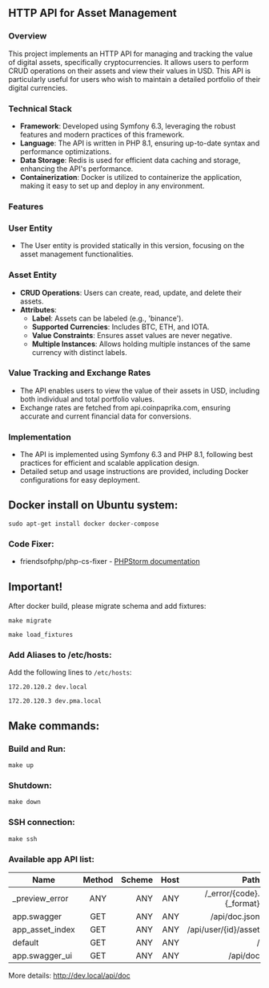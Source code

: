 ## HTTP API for Asset Management
### Overview
This project implements an HTTP API for managing and tracking the value 
of digital assets, specifically cryptocurrencies. It allows users to perform 
CRUD operations on their assets and view their values in USD. This API 
is particularly useful for users who wish to maintain a detailed portfolio 
of their digital currencies.

### Technical Stack

* **Framework**: Developed using Symfony 6.3, leveraging the robust features and modern practices of this framework.
* **Language**: The API is written in PHP 8.1, ensuring up-to-date syntax and performance optimizations.
* **Data Storage**: Redis is used for efficient data caching and storage, enhancing the API's performance.
* **Containerization**: Docker is utilized to containerize the application, making it easy to set up and deploy in any environment.

### Features

### User Entity
* The User entity is provided statically in this version, focusing on the 
asset management functionalities.

### Asset Entity

* **CRUD Operations**: Users can create, read, update, and delete their assets.
* **Attributes**:
  * **Label**: Assets can be labeled (e.g., 'binance').
  * **Supported Currencies**: Includes BTC, ETH, and IOTA.
  * **Value Constraints**: Ensures asset values are never negative.
  * **Multiple Instances**: Allows holding multiple instances of the same currency with distinct labels.

### Value Tracking and Exchange Rates
* The API enables users to view the value of their assets in USD, including both individual and total portfolio values.
* Exchange rates are fetched from api.coinpaprika.com, ensuring accurate and current financial data for conversions.
  
### Implementation
* The API is implemented using Symfony 6.3 and PHP 8.1, following best practices for efficient and scalable application design.
* Detailed setup and usage instructions are provided, including Docker configurations for easy deployment.

## Docker install on Ubuntu system:
```console
sudo apt-get install docker docker-compose  
```

### Code Fixer:
* friendsofphp/php-cs-fixer - [PHPStorm documentation](https://www.jetbrains.com/help/phpstorm/using-php-cs-fixer.html#installing-configuring-php-cs-fixer)

## Important!
After docker build, please migrate schema and add fixtures:
```console
make migrate
```
```console
make load_fixtures
```

### Add Aliases to /etc/hosts:
Add the following lines to `/etc/hosts`:
```console
172.20.120.2 dev.local
```
```console
172.20.120.3 dev.pma.local
```

## Make commands:

### Build and Run:
```console
make up
```

### Shutdown:
```console
make down
```

### SSH connection:
```console
make ssh
```

### Available app API list:

| Name            | Method | Scheme | Host |                     Path |
|-----------------|:------:|-------:|-----:|-------------------------:|
| _preview_error  |  ANY   |    ANY |  ANY | /_error/{code}.{_format} |
| app.swagger     |  GET   |    ANY |  ANY |            /api/doc.json | 
| app_asset_index |  GET   |    ANY |  ANY |     /api/user/{id}/asset |  
| default         |  GET   |    ANY |  ANY |                        / |  
| app.swagger_ui  |  GET   |    ANY |  ANY |                 /api/doc |

More details: http://dev.local/api/doc